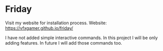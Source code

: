 # Friday
Visit my website for installation process.
Website: https://vfxgamer.github.io/friday/




I have not added simple interactive commands.
In this project I will be only adding features.
In future I will add those commands too.

